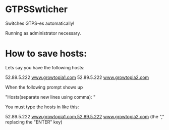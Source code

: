 # GTPSSwticher
Switches GTPS-es automatically!

Running as administrator necessary.

# How to save hosts:


Lets say you have the following hosts: 

52.89.5.222 www.growtopia1.com
52.89.5.222 www.growtopia2.com

When the following prompt shows up

"Hosts(separate new lines using comma): "

You must type the hosts in like this:

52.89.5.222 www.growtopia1.com,52.89.5.222 www.growtopia2.com (the "," replacing the "ENTER" key)
